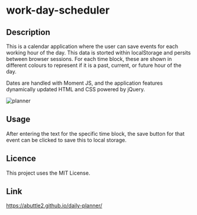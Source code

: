 # work-day-scheduler

## Description

This is a calendar application where the user can save events for each working hour of the day. This data is storted within localStorage and persits between browser sessions. For each time block, these are shown in different colours to represent if it is a past, current, or future hour of the day.

Dates are handled with Moment JS, and the application features dynamically updated HTML and CSS powered by jQuery. 

![planner](https://user-images.githubusercontent.com/32392106/215623660-36cb5bf2-c628-4085-956a-13a413ea72f1.png)

## Usage

After entering the text for the specific time block, the save button for that event can be clicked to save this to local storage.

## Licence

This project uses the MIT License.

## Link

https://abuttle2.github.io/daily-planner/
